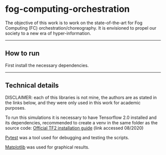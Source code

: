 # fog-computing-orchestration

The objective of this work is to work on the state-of-the-art for Fog Computing (FC) orchestration/choreography. It is envisioned to propel our society to a new era of hyper-information.


---

##  How to run

First install the necessary dependencies.

---
## Technical details
  
DISCLAIMER: each of this libraries is not mine, the authors are as stated in the links below, and they were only used in this work for academic purposes.  

To run this simulations it is necessary to have Tensorflow 2.0 installed and its dependencies, recommended to create a venv in the same folder as the source code:
[Official TF2 installation guide](https://www.tensorflow.org/install/pip#virtual-environment-install) (link accessed 08/2020)  
  
[Pytest](https://docs.pytest.org/en/stable/getting-started.html) was a tool used for debugging and testing the scripts.  
  
[Matplotlib](https://matplotlib.org/) was used for graphical results.


